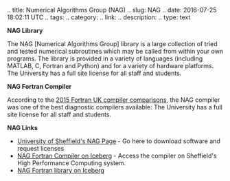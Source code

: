 .. title: Numerical Algorithms Group (NAG)
.. slug: NAG
.. date: 2016-07-25 18:02:11 UTC
.. tags:
.. category:
.. link:
.. description:
.. type: text

**NAG Library**

The NAG [Numerical Algorithms Group] library is a large collection of tried and tested numerical subroutines which may be called from within your own programs. The library is provided in a variety of languages (including MATLAB, C, Fortran and Python) and for a variety of hardware platforms. The University has a full site license for all staff and students.

**NAG Fortran Compiler**

According to the [2015 Fortran UK compiler comparisons](https://www.fortran.uk/fortran-compiler-comparisons/intellinux-fortran-compiler-diagnostic-capabilities/), the NAG compiler was one of the best diagnostic compilers available:  The University has a full site license for all staff and students.

**NAG Links**

* [University of Sheffield's NAG Page](https://www.nag.co.uk/edu/uk/sheffield) - Go here to download software and request licenses
* [NAG Fortran Compiler on Iceberg](http://docs.hpc.shef.ac.uk/en/latest/iceberg/software/compilers/nag.html) - Access the compiler on Sheffield's High Performance Computing system.
* [NAG Fortran library on Iceberg](http://docs.hpc.shef.ac.uk/en/latest/iceberg/software/libs/nagfortran.html)
